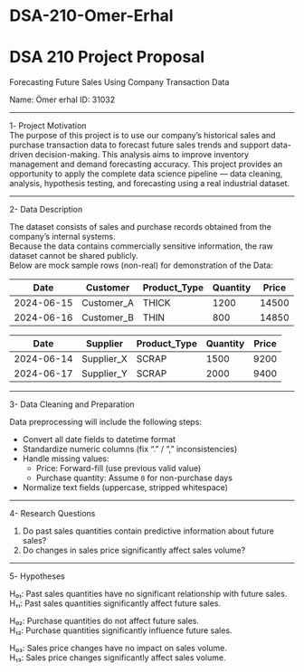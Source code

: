 # DSA-210-Omer-Erhal

# DSA 210 Project Proposal  
 Forecasting Future Sales Using Company Transaction Data  

Name: Ömer erhal
ID: 31032

---

1️- Project Motivation  
The purpose of this project is to use our company’s historical sales and purchase transaction data to forecast future sales trends and support data-driven decision-making. This analysis aims to improve inventory management and demand forecasting accuracy. This project provides an opportunity to apply the complete data science pipeline — data cleaning, analysis, hypothesis testing, and forecasting using a real industrial dataset.

---

2- Data Description  

The dataset consists of sales and purchase records obtained from the company’s internal systems.  
Because the data contains commercially sensitive information, the raw dataset cannot be shared publicly.  
Below are mock sample rows (non-real) for demonstration of the Data:

| Date | Customer | Product_Type | Quantity | Price |
|------|-----------|--------------|-----------|--------|
| 2024-06-15 | Customer_A | THICK | 1200 | 14500 |
| 2024-06-16 | Customer_B | THIN | 800 | 14850 |

| Date | Supplier | Product_Type | Quantity | Price |
|------|-----------|--------------|-----------|--------|
| 2024-06-14 | Supplier_X | SCRAP | 1500 | 9200 |
| 2024-06-17 | Supplier_Y | SCRAP | 2000 | 9400 |

---

3- Data Cleaning and Preparation  

Data preprocessing will include the following steps:

- Convert all date fields to datetime format  
- Standardize numeric columns (fix “.” / “,” inconsistencies)  
- Handle missing values: 
  - Price: Forward-fill (use previous valid value)  
  - Purchase quantity: Assume `0` for non-purchase days  
- Normalize text fields (uppercase, stripped whitespace)

---

4- Research Questions  

1. Do past sales quantities contain predictive information about future sales?  
2. Do changes in sales price significantly affect sales volume?  

---

5️- Hypotheses  

H₀₁: Past sales quantities have no significant relationship with future sales.  
H₁₁: Past sales quantities significantly affect future sales.

H₀₂: Purchase quantities do not affect future sales.  
H₁₂: Purchase quantities significantly influence future sales.

H₀₃: Sales price changes have no impact on sales volume.  
H₁₃: Sales price changes significantly affect sales volume.





